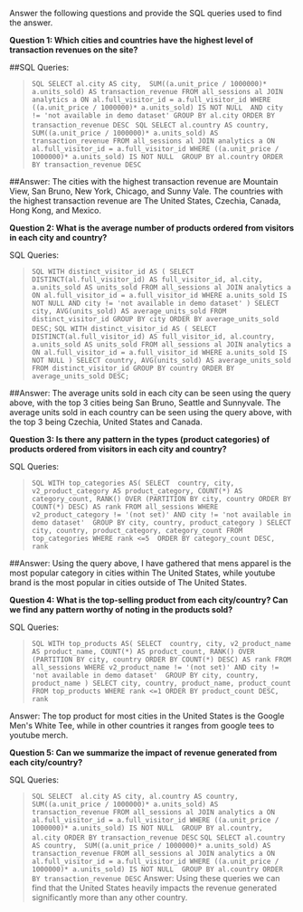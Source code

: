 Answer the following questions and provide the SQL queries used to find the answer.

    
**Question 1: Which cities and countries have the highest level of transaction revenues on the site?**


##SQL Queries:
> ``SQL
SELECT al.city AS city, 
		SUM((a.unit_price / 1000000)* a.units_sold) AS transaction_revenue
FROM all_sessions al
JOIN analytics a ON al.full_visitor_id = a.full_visitor_id
WHERE ((a.unit_price / 1000000)* a.units_sold) IS NOT NULL 
	   AND city != 'not available in demo dataset'
GROUP BY al.city
ORDER BY transaction_revenue DESC
>``
> ``SQL
SELECT al.country AS country, 
		SUM((a.unit_price / 1000000)* a.units_sold) AS transaction_revenue
FROM all_sessions al
JOIN analytics a ON al.full_visitor_id = a.full_visitor_id
WHERE ((a.unit_price / 1000000)* a.units_sold) IS NOT NULL 
GROUP BY al.country
ORDER BY transaction_revenue DESC
>``

##Answer:
The cities with the highest transaction revenue are Mountain View, San Bruno, New York, Chicago, and Sunny Vale.
The countries with the highest transaction revenue are The United States, Czechia, Canada, Hong Kong, and Mexico.


**Question 2: What is the average number of products ordered from visitors in each city and country?**


SQL Queries:
>`` SQL
WITH distinct_visitor_id AS (
	SELECT DISTINCT(al.full_visitor_id) AS full_visitor_id, al.city, a.units_sold AS units_sold
	FROM all_sessions al
	JOIN analytics a ON al.full_visitor_id = a.full_visitor_id
	WHERE a.units_sold IS NOT NULL AND city != 'not available in demo dataset'
)
SELECT city, AVG(units_sold) AS average_units_sold
FROM distinct_visitor_id
GROUP BY city
ORDER BY average_units_sold DESC;
>``
>`` SQL
WITH distinct_visitor_id AS (
	SELECT DISTINCT(al.full_visitor_id) AS full_visitor_id, al.country, a.units_sold AS units_sold
	FROM all_sessions al
	JOIN analytics a ON al.full_visitor_id = a.full_visitor_id
	WHERE a.units_sold IS NOT NULL
)
SELECT country, AVG(units_sold) AS average_units_sold
FROM distinct_visitor_id
GROUP BY country
ORDER BY average_units_sold DESC;
>``


##Answer:
The average units sold in each city can be seen using the query above, with the top 3 cities being San Bruno, Seattle and Sunnyvale.
The average units sold in each country can be seen using the query above, with the top 3 being Czechia, United States and Canada.



**Question 3: Is there any pattern in the types (product categories) of products ordered from visitors in each city and country?**


SQL Queries:
>`` SQL
WITH top_categories AS(
	SELECT 	country,
			city,
			v2_product_category AS product_category,
			COUNT(*) AS category_count,
			RANK() OVER (PARTITION BY city, country
			ORDER BY COUNT(*) DESC) AS rank
	FROM all_sessions
	WHERE v2_product_category != '(not set)' AND city != 'not available in demo dataset' 
	GROUP BY city, country, product_category
)
SELECT city, country, product_category, category_count
FROM top_categories
WHERE rank <=5 
ORDER BY category_count DESC, rank
>``

##Answer:
Using the query above, I have gathered that mens apparel is the most popular category in cities within The United States, while youtube brand is the most popular in cities outside of The United States.




**Question 4: What is the top-selling product from each city/country? Can we find any pattern worthy of noting in the products sold?**


SQL Queries:
>`` SQL
WITH top_products AS(
	SELECT 	country,
			city,
			v2_product_name AS product_name,
			COUNT(*) AS product_count,
			RANK() OVER (PARTITION BY city, country
			ORDER BY COUNT(*) DESC) AS rank
	FROM all_sessions
	WHERE v2_product_name != '(not set)' AND city != 'not available in demo dataset' 
	GROUP BY city, country, product_name
)
SELECT city, country, product_name, product_count
FROM top_products
WHERE rank <=1
ORDER BY product_count DESC, rank
>``

Answer:
The top product for most cities in the United States is the Google Men's White Tee, 
while in other countries it ranges from google tees to youtube merch.




**Question 5: Can we summarize the impact of revenue generated from each city/country?**

SQL Queries:

>`` SQL
SELECT 	al.city AS city,
		al.country AS country, 
		SUM((a.unit_price / 1000000)* a.units_sold) AS transaction_revenue
FROM all_sessions al
JOIN analytics a ON al.full_visitor_id = a.full_visitor_id
WHERE ((a.unit_price / 1000000)* a.units_sold) IS NOT NULL 
GROUP BY al.country, al.city
ORDER BY transaction_revenue DESC
>``
>`` SQL
SELECT al.country AS country, 
		SUM((a.unit_price / 1000000)* a.units_sold) AS transaction_revenue
FROM all_sessions al
JOIN analytics a ON al.full_visitor_id = a.full_visitor_id
WHERE ((a.unit_price / 1000000)* a.units_sold) IS NOT NULL 
GROUP BY al.country
ORDER BY transaction_revenue DESC
>``
Answer: 
Using these queries we can find that the United States heavily impacts the revenue generated significantly
more than any other country. 







